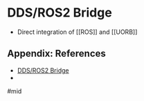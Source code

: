 # DDS/ROS2 Bridge

- Direct integration of [[ROS]] and [[UORB]]


## Appendix: References
- [DDS/ROS2 Bridge](https://docs.px4.io/main/en/middleware/micrortps.html)
- 

#mid 